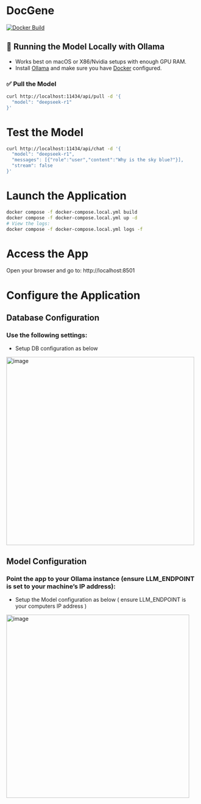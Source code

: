 # DocGene

[![Docker Build](https://github.com/db-agent/db-agent/actions/workflows/docker-image.yml/badge.svg)](https://github.com/db-agent/db-agent/actions/workflows/docker-image.yml)

## 🐳 Running the Model Locally with Ollama

- Works best on macOS or X86/Nvidia setups with enough GPU RAM.
- Install [Ollama](https://ollama.ai) and make sure you have [Docker](https://docker.com) configured.

### ✅ Pull the Model
```bash
curl http://localhost:11434/api/pull -d '{
  "model": "deepseek-r1"
}'
```

# Test the Model
```bash
curl http://localhost:11434/api/chat -d '{
  "model": "deepseek-r1",
  "messages": [{"role":"user","content":"Why is the sky blue?"}],
  "stream": false
}'
```

# Launch the Application
```bash
docker compose -f docker-compose.local.yml build
docker compose -f docker-compose.local.yml up -d
# View the logs:
docker compose -f docker-compose.local.yml logs -f
```

# Access the App
Open your browser and go to: http://localhost:8501

# Configure the Application

## Database Configuration

### Use the following settings:
- Setup DB configuration as below

<img width="493" alt="image" src="https://github.com/user-attachments/assets/490e5469-e299-471b-8c9c-fa0e002f2bb6">

## Model Configuration

### Point the app to your Ollama instance (ensure LLM_ENDPOINT is set to your machine’s IP address):

- Setup the Model configuration as below ( ensure LLM_ENDPOINT is your computers IP address )
  
<img width="480" alt="image" src="https://github.com/user-attachments/assets/d7b6e8c0-85e5-4b17-954a-3b79187d5c95">

  
